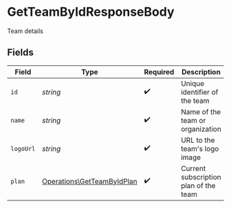 # GetTeamByIdResponseBody

Team details


## Fields

| Field                                                                    | Type                                                                     | Required                                                                 | Description                                                              | Example                                                                  |
| ------------------------------------------------------------------------ | ------------------------------------------------------------------------ | ------------------------------------------------------------------------ | ------------------------------------------------------------------------ | ------------------------------------------------------------------------ |
| `id`                                                                     | *string*                                                                 | :heavy_check_mark:                                                       | Unique identifier of the team                                            | 123e4567-e89b-12d3-a456-426614174000                                     |
| `name`                                                                   | *string*                                                                 | :heavy_check_mark:                                                       | Name of the team or organization                                         | Acme Corporation                                                         |
| `logoUrl`                                                                | *string*                                                                 | :heavy_check_mark:                                                       | URL to the team's logo image                                             | https://cdn.midday.ai/logos/acme-corp.png                                |
| `plan`                                                                   | [Operations\GetTeamByIdPlan](../../Models/Operations/GetTeamByIdPlan.md) | :heavy_check_mark:                                                       | Current subscription plan of the team                                    | pro                                                                      |
